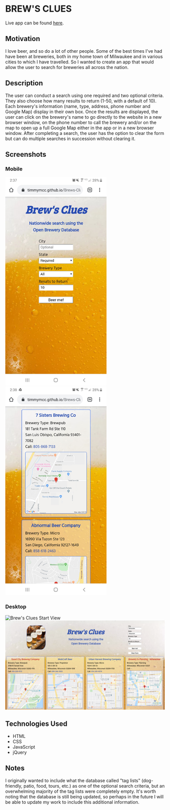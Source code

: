# BREW'S CLUES

Live app can be found [here](https://timmymcc.github.io/Brews-Clues-Brewery-Search/).


## Motivation

I love beer, and so do a lot of other people. Some of the best times I've had have been at breweries, both in my home town of Milwaukee and in various cities to which I have travelled. So I wanted to create an app that would allow the user to search for breweries all across the nation.


## Description

The user can conduct a search using one required and two optional criteria. They also choose how many results to return (1-50, with a default of 10). Each brewery's information (name, type, address, phone number and Google Map) display in their own box. Once the results are displayed, the user can click on the brewery's name to go directly to the website in a new browser window, on the phone number to call the brewery and/or on the map to open up a full Google Map either in the app or in a new browser window. After completing a search, the user has the option to clear the form but can do multiple searches in succession without clearing it.


## Screenshots

### Mobile
<img src="Images/Brews_Clues_Start_Mobile.jpg" width="320" height="658">
<img src="Images/Brews_Clues_Search_Mobile.jpg" width="320" height="658">


### Desktop
![Brew's Clues Start View](/Images/Brews_Clues_Start_Desktop.png "Brew's Clues")
![Brew's Clues Search Results](/Images/Brews_Clues_Search_Desktop.png "Brew's Clues")


## Technologies Used

+ HTML
+ CSS
+ JavaScript
+ jQuery


## Notes

I originally wanted to include what the database called "tag lists" (dog-friendly, patio, food, tours, etc.) as one of the optional search criteria, but an overwhelming majority of the tag lists were completely empty. It's worth noting that the database is still being updated, so perhaps in the future I will be able to update my work to include this additional information.
